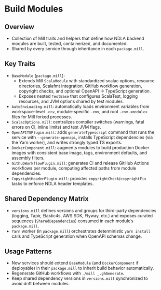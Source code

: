 # Build Modules

## Overview
- Collection of Mill traits and helpers that define how NDLA backend modules are built, tested, containerized, and documented.
- Shared by every service through inheritance in each `package.mill`.

## Key Traits
- `BaseModule` (`package.mill`):
  - Extends Mill `ScalaModule` with standardized scalac options, resource directories, Scalafmt integration, GitHub workflow generation, copyright checks, and optional OpenAPI → TypeScript generation.
  - Exposes nested `TestBase` that configures ScalaTest, logging resources, and JVM options shared by test modules.
- `AutoEnvLoading.mill`: automatically loads environment variables from workspace-level `.env`, module-specific `.env`, and root `.env.<module>` files for Mill forked processes.
- `ScalacOptions.mill`: centralizes compiler switches (warnings, fatal errors on CI, inline limits) and test JVM flags.
- `OpenAPITSPlugin.mill`: adds `generateTypescript` command that runs the service with `--generate-openapi`, installs TypeScript dependencies (via the Yarn worker), and writes strongly typed TS exports.
- `DockerComponent.mill`: augments modules to build production Docker images with consistent base image, tags, environment defaults, and assembly filters.
- `GithubWorkflowPlugin.mill`: generates CI and release GitHub Actions workflows per module, computing affected paths from module dependencies.
- `CopyrightHeaderPlugin.mill`: provides `copyrightCheck`/`copyrightFix` tasks to enforce NDLA header templates.

## Shared Dependency Matrix
- `versions.mill` defines versions and groups for third-party dependencies (logging, Tapir, Elastic4s, AWS SDK, Flyway, etc.) and exposes curated sequences (`SharedDependencies`) consumed in each module’s `package.mill`.
- `Yarn` worker (in `package.mill`) orchestrates deterministic `yarn install` calls and TypeScript generation when OpenAPI schemas change.

## Usage Patterns
- New services should extend `BaseModule` (and `DockerComponent` if deployable) in their `package.mill` to inherit build behavior automatically.
- Regenerate GitHub workflows with `./mill _.ghGenerate`.
- Keep shared dependency versions in `versions.mill` synchronized to avoid drift between modules.

